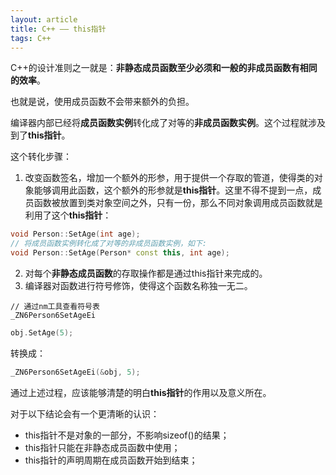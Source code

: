 ```yaml
---
layout: article
title: C++ —— this指针
tags: C++
---
```


<!-- more -->

C++的设计准则之一就是：**非静态成员函数至少必须和一般的非成员函数有相同的效率**。

也就是说，使用成员函数不会带来额外的负担。

编译器内部已经将**成员函数实例**转化成了对等的**非成员函数实例**。这个过程就涉及到了**this指针**。

这个转化步骤：

1. 改变函数签名，增加一个额外的形参，用于提供一个存取的管道，使得类的对象能够调用此函数，这个额外的形参就是**this指针**。这里不得不提到一点，成员函数被放置到类对象空间之外，只有一份，那么不同对象调用成员函数就是利用了这个**this指针**：

```cpp
void Person::SetAge(int age);
// 将成员函数实例转化成了对等的非成员函数实例，如下:
void Person::SetAge(Person* const this, int age);
```

2. 对每个**非静态成员函数**的存取操作都是通过this指针来完成的。
3. 编译器对函数进行符号修饰，使得这个函数名称独一无二。

```shell
// 通过nm工具查看符号表
_ZN6Person6SetAgeEi
```

```cpp
obj.SetAge(5);
```

转换成：

```cpp
_ZN6Person6SetAgeEi(&obj, 5);
```

通过上述过程，应该能够清楚的明白**this指针**的作用以及意义所在。

对于以下结论会有一个更清晰的认识：

+ this指针不是对象的一部分，不影响sizeof()的结果；
+ this指针只能在非静态成员函数中使用；
+ this指针的声明周期在成员函数开始到结束；
